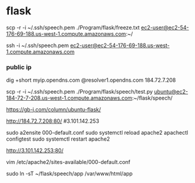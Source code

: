 # flask

scp -r -i ~/.ssh/speech.pem ./Program/flask/freeze.txt ec2-user@ec2-54-176-69-188.us-west-1.compute.amazonaws.com:~/

ssh -i ~/.ssh/speech.pem ec2-user@ec2-54-176-69-188.us-west-1.compute.amazonaws.com

### public ip
dig +short myip.opendns.com @resolver1.opendns.com
184.72.7.208



scp -r -i ~/.ssh/speech.pem ./Program/flask/speech/test.py ubuntu@ec2-184-72-7-208.us-west-1.compute.amazonaws.com:~/flask/speech/



https://gb-j.com/column/ubuntu-flask/

http://184.72.7.208:80/
#3.101.142.253

sudo a2ensite 000-default.conf 
sudo systemctl reload apache2
apachectl configtest
sudo systemctl restart apache2


http://3.101.142.253:80/

vim /etc/apache2/sites-available/000-default.conf 
<!-- ln -s /var/www/app /home/ubuntu/flask/speech/app -->
 sudo ln -sT ~/flask/speech/app /var/www/html/app